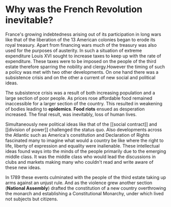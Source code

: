 # Why was the French Revolution inevitable?

France's growing indebtedness arising out of its participation in long wars like that of the liberation of the 13 American colonies began to erode its royal treasury. Apart from financing wars much of the treasury was also used for the purposes of austerity. In such a situation of extreme expenditure Louis XVI sought to increase taxes to keep up with the rate of expenditure. These taxes were to be imposed on the people of the third estate therefore sparring the nobility and clergy.However the timing of such a policy was met with two other developments. On one hand there was a subsistence crisis and on the other a current of new social and political ideas.

The subsistence crisis was a result of both increasing population and a large section of poor people. As prices rose  affordable food remained inaccessible for a larger section of the country. This resulted in weakening of bodies leading to **epidemics**. **Food riots** ensued as desperation increased. The final result, was inevitably, loss of human lives.

Simultaneously new political ideas like that of the [[social contract]] and [[division of power]] challenged the status quo. Also developments across the Atlantic such as America's constitution and Declaration of Rights fascinated many to imagine what would a country be like where the right to life, liberty of expression and equality were inalienable. These intellectual ideas  found ways into the minds of the people primarily due to the emerging middle class. It was the middle class who would lead the discussions in clubs and markets making many who couldn't read and write aware of these new ideas.

In 1789 these events culminated with the people of the third estate taking up arms against an unjust rule. And as the violence grew another section (**National Assembly**) drafted the constitution of a new country overthrowing the monarch and establishing a Constitutional Monarchy, under which lived not subjects but citizens.

